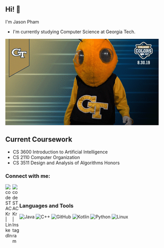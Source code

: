 ## Hi! 👋
I'm Jason Pham

- I'm currently studying Computer Science at Georgia Tech.

![til](./gatech.gif)

## Current Coursework
- CS 3600 Introduction to Artificial Intelligence
- CS 2110 Computer Organization
- CS 3511 Design and Analysis of Algorithms Honors


### Connect with me:
[<img align="left" alt="codeSTACKr | LinkedIn" width="22px" src="https://user-images.githubusercontent.com/70985186/133722766-09a30763-01ec-417c-96d6-494b060f7a0c.png" />][linkedin]
[<img align="left" alt="codeSTACKr | Instagram" width="22px" src="https://cdn.jsdelivr.net/npm/simple-icons@v3/icons/instagram.svg" />][instagram]
</br>
</br>
### Languages and Tools
<!---
phamja1/phamja1 is a ✨ special ✨ repository because its `README.md` (this file) appears on your GitHub profile.
You can click the Preview link to take a look at your changes.
--->
![Java](https://user-images.githubusercontent.com/70985186/133035737-0fce4871-9134-43f4-9b1c-88af27b7d5ac.png)
![C++](https://user-images.githubusercontent.com/70985186/133036270-edce12f2-edb1-4fa8-8d53-8939ae58f0d2.png)
![GitHub](https://user-images.githubusercontent.com/70985186/133722770-c5db099b-a1e9-46f9-bb77-bc43c7c91e46.png)
![Kotlin](https://user-images.githubusercontent.com/70985186/133722764-493b9b7c-0a20-4895-b88f-c5f8143b42c4.png)
![Python](https://user-images.githubusercontent.com/70985186/133723043-8c96e252-80c5-480f-b057-b357282cfcd5.png)
![Linux](https://user-images.githubusercontent.com/70985186/133723117-e28cd477-4a16-4e25-b097-16acd48a59e1.png)

[instagram]: https://instagram.com/jj.pham1
[linkedin]: https://linkedin.com/in/jason-d-pham
